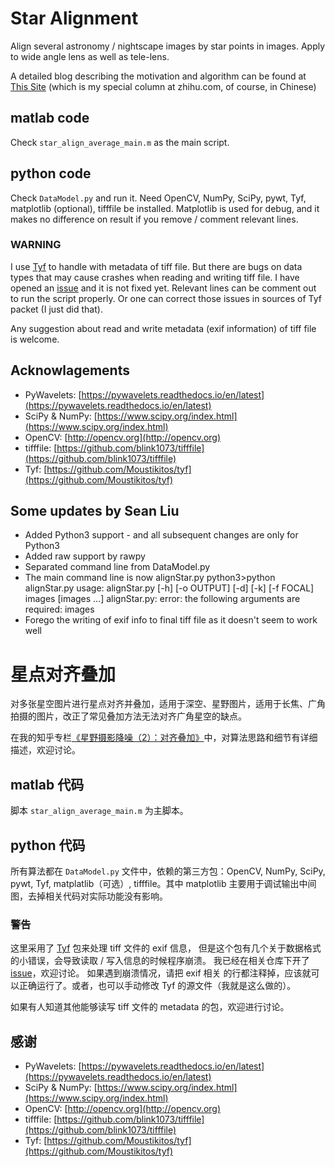 # Star Alignment
Align several astronomy / nightscape images by star points in images. Apply to wide angle lens
as well as tele-lens.

A detailed blog describing the motivation and algorithm can be found at [This Site](https://zhuanlan.zhihu.com/p/25311770) 
(which is my special column at zhihu.com, of course, in Chinese)

## matlab code

Check `star_align_average_main.m` as the main script.

## python code

Check `DataModel.py` and run it. Need OpenCV, NumPy, SciPy, pywt, Tyf, matplotlib (optional), tifffile be installed. Matplotlib
is used for debug, and it makes no difference on result if you remove / comment relevant lines.

### **WARNING**
I use [Tyf](https://github.com/Moustikitos/tyf) to handle with metadata of tiff file. But
there are bugs on data types that may cause crashes when reading and writing tiff file.
I have opened an [issue](https://github.com/Moustikitos/tyf/issues/12) and it is not fixed yet.
Relevant lines can be comment out to run the script properly. Or one can correct those 
issues in sources of Tyf packet (I just did that).

Any suggestion about read and write metadata (exif information) of tiff file is welcome.

## Acknowlagements

* PyWavelets: [https://pywavelets.readthedocs.io/en/latest](https://pywavelets.readthedocs.io/en/latest)
* SciPy & NumPy: [https://www.scipy.org/index.html](https://www.scipy.org/index.html)
* OpenCV: [http://opencv.org](http://opencv.org)
* tifffile: [https://github.com/blink1073/tifffile](https://github.com/blink1073/tifffile)
* Tyf: [https://github.com/Moustikitos/tyf](https://github.com/Moustikitos/tyf)

## Some updates by Sean Liu
- Added Python3 support - and all subsequent changes are only for Python3
- Added raw support by rawpy
- Separated command line from DataModel.py
- The main command line is now alignStar.py
python3>python alignStar.py
usage: alignStar.py [-h] [-o OUTPUT] [-d] [-k] [-f FOCAL] images [images ...]
alignStar.py: error: the following arguments are required: images
- Forego the writing of exif info to final tiff file as it doesn't seem to work well

# 星点对齐叠加
对多张星空图片进行星点对齐并叠加，适用于深空、星野图片，适用于长焦、广角拍摄的图片，改正了常见叠加方法无法对齐广角星空的缺点。

在我的知乎专栏[《星野摄影降噪（2）：对齐叠加》](https://zhuanlan.zhihu.com/p/25311770)中，对算法思路和细节有详细描述，欢迎讨论。

## matlab 代码

脚本 `star_align_average_main.m` 为主脚本。

## python 代码

所有算法都在 `DataModel.py` 文件中，依赖的第三方包：OpenCV, NumPy, SciPy, pywt, Tyf, matplatlib（可选）, tifffile。其中 matplotlib
主要用于调试输出中间图，去掉相关代码对实际功能没有影响。

### **警告**
这里采用了 [Tyf](https://github.com/Moustikitos/tyf) 包来处理 tiff 文件的 exif 信息，
但是这个包有几个关于数据格式的小错误，会导致读取 / 写入信息的时候程序崩溃。
我已经在相关仓库下开了 [issue](https://github.com/Moustikitos/tyf/issues/12)，欢迎讨论。
如果遇到崩溃情况，请把 exif 相关
的行都注释掉，应该就可以正确运行了。或者，也可以手动修改 Tyf 的源文件（我就是这么做的）。

如果有人知道其他能够读写 tiff 文件的 metadata 的包，欢迎进行讨论。

## 感谢

* PyWavelets: [https://pywavelets.readthedocs.io/en/latest](https://pywavelets.readthedocs.io/en/latest)
* SciPy & NumPy: [https://www.scipy.org/index.html](https://www.scipy.org/index.html)
* OpenCV: [http://opencv.org](http://opencv.org)
* tifffile: [https://github.com/blink1073/tifffile](https://github.com/blink1073/tifffile)
* Tyf: [https://github.com/Moustikitos/tyf](https://github.com/Moustikitos/tyf)
